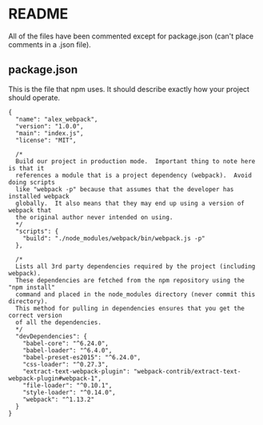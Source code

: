 # README
All of the files have been commented except for package.json (can't place comments in a .json file).

## package.json
This is the file that npm uses.  It should describe exactly how your project should operate.
```
{
  "name": "alex_webpack",
  "version": "1.0.0",
  "main": "index.js",
  "license": "MIT",

  /*
  Build our project in production mode.  Important thing to note here is that it
  references a module that is a project dependency (webpack).  Avoid doing scripts
  like "webpack -p" because that assumes that the developer has installed webpack
  globally.  It also means that they may end up using a version of webpack that
  the original author never intended on using.
  */
  "scripts": {
    "build": "./node_modules/webpack/bin/webpack.js -p"
  },

  /*
  Lists all 3rd party dependencies required by the project (including webpack).  
  These dependencies are fetched from the npm repository using the "npm install"
  command and placed in the node_modules directory (never commit this directory).  
  This method for pulling in dependencies ensures that you get the correct version
  of all the dependencies.
  */
  "devDependencies": {
    "babel-core": "^6.24.0",
    "babel-loader": "^6.4.0",
    "babel-preset-es2015": "^6.24.0",
    "css-loader": "^0.27.3",
    "extract-text-webpack-plugin": "webpack-contrib/extract-text-webpack-plugin#webpack-1",
    "file-loader": "^0.10.1",
    "style-loader": "^0.14.0",
    "webpack": "^1.13.2"
  }
}
```
